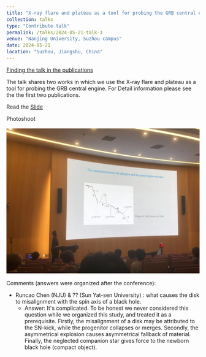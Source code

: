 ```yaml
---
title: "X-ray flare and plateau as a tool for probing the GRB central engine"
collection: talks
type: "Contribute talk"
permalink: /talks/2024-05-21-talk-3
venue: "Nanjing University, Suzhou campus"
date: 2024-05-21
location: "Suzhou, Jiangshu, China"
---
```


[Finding the talk in the publications](https://tianci-zheng.github.io/publications/)


The talk shares two works in which we use the X-ray flare and plateau as a tool for probing the GRB central engine. For Detail information please see the the first two publications.

Read the [Slide](http://tianci-zheng.github.io/files/GRB2024-TC_Zheng.pdf)

Photoshoot<br/><br/><img src='/images/GRB2024_talking.jpg'>

Comments (answers were organized after the conference): 
  * Runcao Chen (NJU) & ?? (Sun Yat-sen University) : what causes the disk to misalignment with the spin axis of a black hole.
    * Answer: It's complicated. To be honest we never considered this question while we organized this study, and treated it as a prerequisite.  Firstly, the misalignment of a disk may be attributed to the SN-kick, while the progenitor collapses or merges. Secondly, the asymmetrical explosion causes asymmetrical fallback of material. Finally, the neglected companion star gives force to the newborn black hole (compact object).
